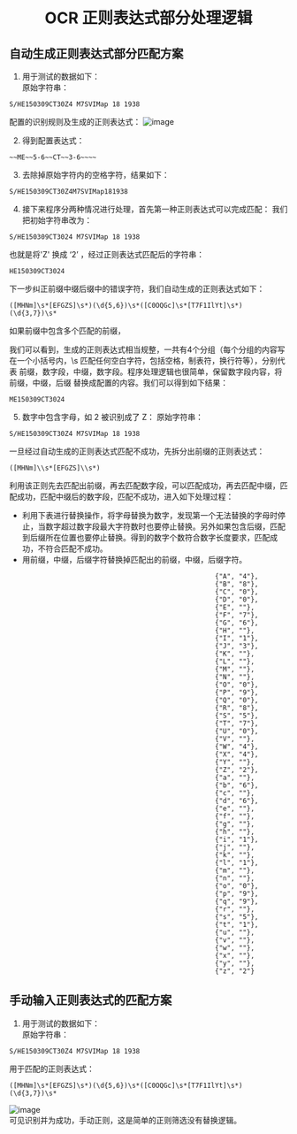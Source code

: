 # <center> OCR 正则表达式部分处理逻辑
## 自动生成正则表达式部分匹配方案

1. 用于测试的数据如下：  
原始字符串：
```
S/HE150309CT30Z4 M7SVIMap 18 1938
```

配置的识别规则及生成的正则表达式：
![image](https://wanyonggangdage.github.io/Images/22.PNG)  

2. 得到配置表达式：
```
~~ME~~5-6~~CT~~3-6~~~~
```   
3. 去除掉原始字符内的空格字符，结果如下：
```
S/HE150309CT30Z4M7SVIMap181938
```  
4. 接下来程序分两种情况进行处理，首先第一种正则表达式可以完成匹配：
我们把初始字符串改为：
```
S/HE150309CT3024 M7SVIMap 18 1938
```  
也就是将'Z' 换成 ‘2’ ，经过正则表达式匹配后的字符串：  
```
HE150309CT3024
```  
下一步纠正前缀中缀后缀中的错误字符，我们自动生成的正则表达式如下：
```
([MHNm]\s*[EFGZS]\s*)(\d{5,6})\s*([C0OQGc]\s*[T7F1IlYt]\s*)(\d{3,7})\s*
```  

如果前缀中包含多个匹配的前缀，

我们可以看到，生成的正则表达式相当规整，一共有4个分组（每个分组的内容写在一个小括号内，\s 匹配任何空白字符，包括空格，制表符，换行符等），分别代表 前缀，数字段，中缀，数字段。程序处理逻辑也很简单，保留数字段内容，将前缀，中缀，后缀 替换成配置的内容。我们可以得到如下结果：
```
ME150309CT3024
``` 
5. 数字中包含字母，如 2 被识别成了 Z：
原始字符串：
```
S/HE150309CT30Z4 M7SVIMap 18 1938
```

一旦经过自动生成的正则表达式匹配不成功，先拆分出前缀的正则表达式：
```
([MHNm]\\s*[EFGZS]\\s*)
```  
利用该正则先去匹配出前缀，再去匹配数字段，可以匹配成功，再去匹配中缀，匹配成功，匹配中缀后的数字段，匹配不成功，进入如下处理过程：

- 利用下表进行替换操作，将字母替换为数字，发现第一个无法替换的字母时停止，当数字超过数字段最大字符数时也要停止替换。另外如果包含后缀，匹配到后缀所在位置也要停止替换。得到的数字个数符合数字长度要求，匹配成功，不符合匹配不成功。
- 用前缀，中缀，后缀字符替换掉匹配出的前缀，中缀，后缀字符。

```
                                                    {"A", "4"},
                                                    {"B", "8"},
                                                    {"C", "0"},
                                                    {"D", "0"},
                                                    {"E", ""},
                                                    {"F", "7"},
                                                    {"G", "6"},
                                                    {"H", ""},
                                                    {"I", "1"},
                                                    {"J", "3"},
                                                    {"K", ""},
                                                    {"L", ""},
                                                    {"M", ""},
                                                    {"N", ""},
                                                    {"O", "0"},
                                                    {"P", "9"},
                                                    {"Q", "0"},
                                                    {"R", "8"},
                                                    {"S", "5"},
                                                    {"T", "7"},
                                                    {"U", "0"},
                                                    {"V", ""},
                                                    {"W", "4"},
                                                    {"X", "4"},
                                                    {"Y", ""},
                                                    {"Z", "2"},
                                                    {"a", ""},
                                                    {"b", "6"},
                                                    {"c", ""},
                                                    {"d", "6"},
                                                    {"e", ""},
                                                    {"f", ""},
                                                    {"g", ""},
                                                    {"h", ""},
                                                    {"i", "1"},
                                                    {"j", ""},
                                                    {"k", ""},
                                                    {"l", "1"},
                                                    {"m", ""},
                                                    {"n", ""},
                                                    {"o", "0"},
                                                    {"p", "9"},
                                                    {"q", "9"},
                                                    {"r", ""},
                                                    {"s", "5"},
                                                    {"t", "1"},
                                                    {"u", ""},
                                                    {"v", ""},
                                                    {"w", ""},
                                                    {"x", ""},
                                                    {"y", ""},
                                                    {"z", "2"}
```  


## 手动输入正则表达式的匹配方案
1. 用于测试的数据如下：  
原始字符串：
```
S/HE150309CT30Z4 M7SVIMap 18 1938
```
用于匹配的正则表达式：
```
([MHNm]\s*[EFGZS]\s*)(\d{5,6})\s*([C0OQGc]\s*[T7F1IlYt]\s*)(\d{3,7})\s*
```  
![image](https://wanyonggangdage.github.io/Images/23.PNG)  
可见识别并为成功，手动正则，这是简单的正则筛选没有替换逻辑。